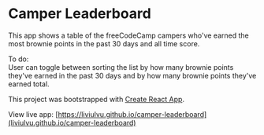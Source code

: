 # Camper Leaderboard


This app shows a table of the freeCodeCamp campers who've earned the most brownie points in the past 30 days and all time score.

To do:  
User can toggle between sorting the list by how many brownie points they've earned in the past 30 days and by how many brownie points they've earned total.


This project was bootstrapped with [Create React App](https://github.com/facebookincubator/create-react-app).

View live app: [https://liviulvu.github.io/camper-leaderboard](liviulvu.github.io/camper-leaderboard)